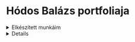 # Hódos Balázs  portfoliaja






<details><summary>Elkészített munkáim<summary><details>
#### 11évfolyamon elkészített munkák ####



<details><summary>Próba tábla<summary><details>

|***alkatrészek***| típus| db|
|-----------------|------|---|
|***Ellenállás ***|------|18k|